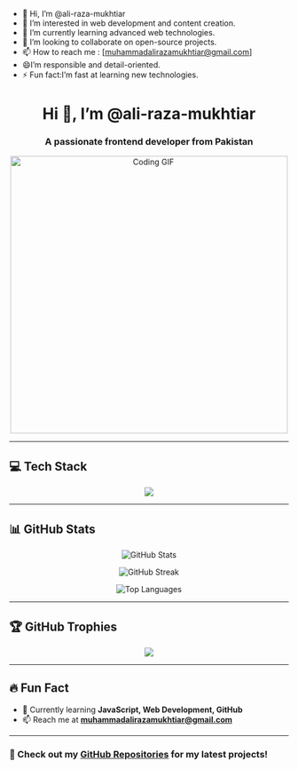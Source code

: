 - 👋 Hi, I’m @ali-raza-mukhtiar
- 👀 I’m interested in web development and content creation.
- 🌱 I’m currently learning advanced web technologies.
- 💞️ I’m looking to collaborate on  open-source projects.
- 📫 How to reach me : [muhammadalirazamukhtiar@gmail.com]
- 😄I’m responsible and detail-oriented.
- ⚡ Fun fact:I’m fast at learning new technologies.

<!---
ali-raza-mukhtiar/ali-raza-mukhtiar is a ✨ special ✨ repository because its `README.md` (this file) appears on your GitHub profile.
You can click the Preview link to take a look at your changes.
--->
<h1 align="center">Hi 👋, I’m @ali-raza-mukhtiar</h1>
<h3 align="center">A passionate frontend developer from Pakistan</h3>

<p align="center">
  <img src="https://user-images.githubusercontent.com/74038190/212749171-b84692a8-2b04-4e3b-93ca-ac14705da224.gif" width="500" alt="Coding GIF">
</p>

---


## 💻 Tech Stack

<p align="center">
  <img src="https://skillicons.dev/icons?i=html,css,tailwind,js,ts,react,nextjs,nodejs,python,mongodb,git,figma,bootstrap" />
</p>

---

## 📊 GitHub Stats

<p align="center">
  <img src="https://github-readme-stats.vercel.app/api?username=ali-raza-mukhtiar&show_icons=true&theme=radical" alt="GitHub Stats" />
</p>

<p align="center">
  <img src="https://github-readme-streak-stats.herokuapp.com/?user=ali-raza-mukhtiar&theme=dark" alt="GitHub Streak" />
</p>

<p align="center">
  <img src="https://github-readme-stats.vercel.app/api/top-langs?username=ali-raza-mukhtiar&layout=compact&theme=tokyonight" alt="Top Languages" />
</p>

---

## 🏆 GitHub Trophies

<p align="center">
  <img src="https://github-profile-trophy.vercel.app/?username=ali-raza-mukhtiar&theme=onedark&no-bg=true&margin-w=10" />
</p>

---

## 🔥 Fun Fact

- 🚀 Currently learning **JavaScript, Web Development, GitHub**
- 📫 Reach me at **muhammadalirazamukhtiar@gmail.com**

---

### 🚀 Check out my [GitHub Repositories](https://github.com/ali-raza-mukhtiar) for my latest projects!
